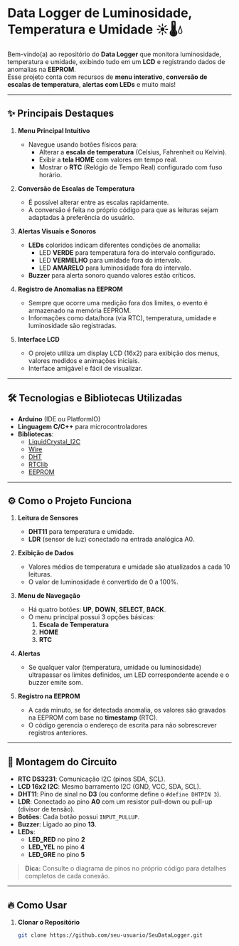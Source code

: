# Data Logger de Luminosidade, Temperatura e Umidade ☀️🌡️💧

Bem-vindo(a) ao repositório do **Data Logger** que monitora luminosidade, temperatura e umidade, exibindo tudo em um **LCD** e registrando dados de anomalias na **EEPROM**.  
Esse projeto conta com recursos de **menu interativo**, **conversão de escalas de temperatura**, **alertas com LEDs** e muito mais!  

---

## ✨ Principais Destaques

1. **Menu Principal Intuitivo**  
   - Navegue usando botões físicos para:  
     - Alterar a **escala de temperatura** (Celsius, Fahrenheit ou Kelvin).  
     - Exibir a **tela HOME** com valores em tempo real.  
     - Mostrar o **RTC** (Relógio de Tempo Real) configurado com fuso horário.  

2. **Conversão de Escalas de Temperatura**  
   - É possível alterar entre as escalas rapidamente.  
   - A conversão é feita no próprio código para que as leituras sejam adaptadas à preferência do usuário.  

3. **Alertas Visuais e Sonoros**  
   - **LEDs** coloridos indicam diferentes condições de anomalia:  
     - LED **VERDE** para temperatura fora do intervalo configurado.  
     - LED **VERMELHO** para umidade fora do intervalo.  
     - LED **AMARELO** para luminosidade fora do intervalo.  
   - **Buzzer** para alerta sonoro quando valores estão críticos.  

4. **Registro de Anomalias na EEPROM**  
   - Sempre que ocorre uma medição fora dos limites, o evento é armazenado na memória EEPROM.  
   - Informações como data/hora (via RTC), temperatura, umidade e luminosidade são registradas.  

5. **Interface LCD**  
   - O projeto utiliza um display LCD (16x2) para exibição dos menus, valores medidos e animações iniciais.  
   - Interface amigável e fácil de visualizar.  

---

## 🛠️ Tecnologias e Bibliotecas Utilizadas

- **Arduino** (IDE ou PlatformIO)
- **Linguagem C/C++** para microcontroladores
- **Bibliotecas**:
  - [LiquidCrystal_I2C](https://github.com/fdebrabander/Arduino-LiquidCrystal-I2C-library)  
  - [Wire](https://www.arduino.cc/en/reference/wire)  
  - [DHT](https://github.com/adafruit/DHT-sensor-library)  
  - [RTClib](https://github.com/adafruit/RTClib)  
  - [EEPROM](https://www.arduino.cc/en/Reference/EEPROM)  

---

## ⚙️ Como o Projeto Funciona

1. **Leitura de Sensores**  
   - **DHT11** para temperatura e umidade.  
   - **LDR** (sensor de luz) conectado na entrada analógica A0.  

2. **Exibição de Dados**  
   - Valores médios de temperatura e umidade são atualizados a cada 10 leituras.  
   - O valor de luminosidade é convertido de 0 a 100%.  

3. **Menu de Navegação**  
   - Há quatro botões: **UP**, **DOWN**, **SELECT**, **BACK**.  
   - O menu principal possui 3 opções básicas:  
     1. **Escala de Temperatura**  
     2. **HOME**  
     3. **RTC**  

4. **Alertas**  
   - Se qualquer valor (temperatura, umidade ou luminosidade) ultrapassar os limites definidos, um LED correspondente acende e o buzzer emite som.  

5. **Registro na EEPROM**  
   - A cada minuto, se for detectada anomalia, os valores são gravados na EEPROM com base no **timestamp** (RTC).  
   - O código gerencia o endereço de escrita para não sobrescrever registros anteriores.  

---

## 🚀 Montagem do Circuito

- **RTC DS3231**: Comunicação I2C (pinos SDA, SCL).  
- **LCD 16x2 I2C**: Mesmo barramento I2C (GND, VCC, SDA, SCL).  
- **DHT11**: Pino de sinal no **D3** (ou conforme define o `#define DHTPIN 3`).  
- **LDR**: Conectado ao pino **A0** com um resistor pull-down ou pull-up (divisor de tensão).  
- **Botões**: Cada botão possui `INPUT_PULLUP`.  
- **Buzzer**: Ligado ao pino **13**.  
- **LEDs**:  
  - **LED_RED** no pino **2**  
  - **LED_YEL** no pino **4**  
  - **LED_GRE** no pino **5**  

> **Dica:** Consulte o diagrama de pinos no próprio código para detalhes completos de cada conexão.

---

## 🔥 Como Usar

1. **Clonar o Repositório**  
   ```bash
   git clone https://github.com/seu-usuario/SeuDataLogger.git
